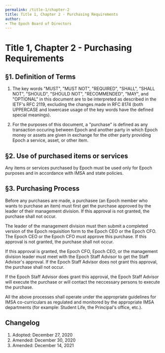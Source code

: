 ```yaml
---
permalink: /title-1/chapter-2
title: Title 1, Chapter 2 - Purchasing Requirements
author:
- The Epoch Board of Directors
---
```

# Title 1, Chapter 2 - Purchasing Requirements

## §1. Definition of Terms


1.  The key words "MUST", "MUST NOT", "REQUIRED", "SHALL", "SHALL NOT",
    "SHOULD", "SHOULD NOT", "RECOMMENDED", "MAY", and "OPTIONAL" in this
    document are to be interpreted as described in the IETF's RFC 2119,
    excluding the changes made in RFC 8174 (both UPPERCASE and lowercase
    usage of the key words have the defined special meanings).
    
2.  For the purposes of this document, a "purchase" is defined as any transaction occuring between Epoch
    and another party in which Epoch money or assets are given in exchange for the other party providing 
    Epoch a service, asset, or other item.

## §2. Use of purchased items or services

Any items or services purchased by Epoch must be used only for Epoch purposes and in accordance with IMSA and state policies.

## §3. Purchasing Process

Before any purchases are made, a purchasee (an Epoch member who wants to purchase an item) must first get the purchase approved by the leader of 
their management division. If this approval is not granted, the purchase shall not occur. 

The leader of the management division must then submit a completed version of the Epoch requisition form to the Epoch CEO or the Epoch CFO.
The Epoch CEO or the Epoch CFO must approve this purchase. If this approval is not granted, the purchase shall not occur.

If this approval is granted, the Epoch CFO, Epoch CEO, or the management division leader must meet with the Epoch Staff Advisor to get the Staff Advisor's approval.
If the Epoch Staff Advisor does not grant this approval, the purchase shall not occur.

If the Epoch Staff Advisor does grant this approval, the Epoch Staff Advisor will execute the purchase or will contact the neccessary persons to execute the purchase.

All the above processes shall operate under the appropriate guidelines for IMSA co-curriculars as regulated and monitored by the appropriate IMSA departments (for example: Student Life, the Principal's office, etc.).

## Changelog

1.  Adopted: December 27, 2020
2.  Amended: December 30, 2020
3.  Amended: December 14, 2021
